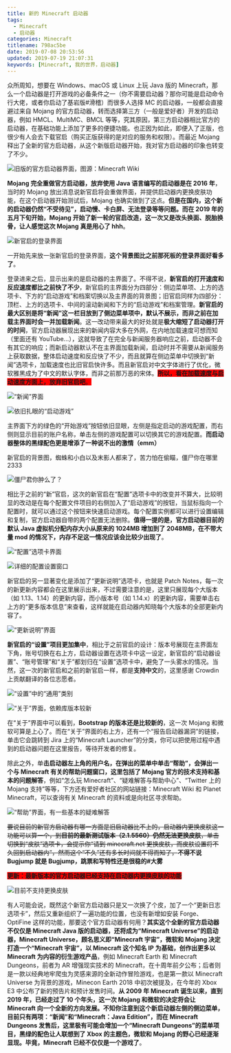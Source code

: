 ```yaml
---
title: 新的 Minecraft 启动器
tags:
  - Minecraft
  - 启动器
categories: Minecraft
titlename: 798ac5be
date: 2019-07-08 20:53:56
updated: 2019-07-19 21:07:31
keywords: [Minecraft, 我的世界，启动器]
---
```


众所周知，想要在 Windows、macOS 或 Linux 上玩 Java 版的 Minecraft，那么一个启动器是打开游戏的必备条件之一（你不需要启动器？那你可能是启动命令行大佬，或者你启动了基岩版#滑稽）而很多人选择 MC 的启动器，一般都会直接避过来自 Mojang 的官方启动器，转而选择第三方（一般是爱好者）开发的启动器，例如 HMCL、MultiMC、BMCL 等等，究其原因，第三方启动器相比官方的启动器，在基础功能上添加了更多的便捷功能。也正因为如此，即便入了正版，也很少有人会去下载官启（购买正版获得的是对应的服务和权限）。而最近 Mojang 释出了全新的官方启动器，从这个新版启动器开始，我对官方启动器的印象也转变了不少。<!--more-->    

 ![旧版的官方启动器界面，图源：Minecraft Wiki](https://i.loli.net/2019/07/08/5d23537d0d45e16715.png "旧版的官方启动器界面，图源：Minecraft Wiki")  

**Mojang 完全重做官方启动器，放弃使用 Java 语言编写的启动器是在 2016 年**，当时的 Mojang 放出消息说新官启将会重做界面，并提供启动器内更换皮肤功能，在这个启动器开始测试后，Mojang 也确实做到了这点。**但是在国内，这个新的启动器仍然“不受待见”，启动慢、卡白屏、无法登录等等问题。而在 2019 年的五月下旬开始，Mojang 开始了新一轮的官启改造，这一次又是改头换面、脱胎换骨，让人感觉这次 Mojang 真是用心了 hhh**。  

![新官启的登录界面](https://i.loli.net/2019/07/08/5d23537fdfc3011881.png "新官启的登录界面")  

一开始先来放一张新官启的登录界面，**这个背景图比之前那死板的登录界面好看多了**。  

登录进来之后，显示出来的是启动器的主界面了。不得不说，**新官启的打开速度和反应速度都比之前快了不少**，新官启的主界面分为四部分：侧边菜单项、上方的选项卡、下方的“启动游戏”和档案切换以及主界面的背景图；旧官启同样为四部分：顶栏、上方的选项卡、中间的滚动新闻和下方的“启动游戏”和档案管理。**新官启的最大区别是将“新闻”这一栏目放到了侧边菜单项中，默认不展示，而非之前在加载主界面时会一并加载新闻**。这一改动带来最大的好处就是**极大缩短了启动器打开的时间**，官方启动器展现出来的新闻内容大多在外网，在内地加载速度可想而知（里面还有 YouTube...），这就导致了在完全与新闻服务器响应之前，启动器不会有其它的响应；而新启动器默认不在主界面加载新闻，启动时并不需要从新闻服务上获取数据，整体启动速度和反应快了不少，而且就算在侧边菜单中切换到“新闻”选项卡，加载速度也比旧官启快许多。而且新官启对中文字体进行了优化，微软雅黑成为了中文的默认字体，而非之前那万恶的宋体。<span style="background:red">**所以，看在加载速度与启动速度方面上，放弃旧官启吧**。</span>  

![“新闻”界面](https://i.loli.net/2019/07/08/5d23536d926dd75725.png "“新闻”界面")   

![依旧扎眼的“启动游戏”](https://i.loli.net/2019/07/08/5d23536c999f570850.png "依旧扎眼的“启动游戏")  

主界面下方的绿色的“开始游戏”按钮依旧显眼，左侧是指定启动的游戏配置，而右侧则显示目前的账户名称，单击左侧的游戏配置可以切换其它的游戏配置。**而启动器整体的黑绿配色更是增添了一种说不出的激情（emm）**  

新官启的背景图，蜘蛛和小白以及末影人都来了，苦力怕在偷瞄，僵尸你在哪里 2333   

![僵尸君你肿么了？](https://i.loli.net/2019/07/08/5d23537f0885f89315.png "僵尸君你肿么了？")  

相比于之前的“新”官启，这次的新官启在“配置”选项卡中的改变并不算大，比较明显的改动是在每个配置文件项目的右侧加入了“启动游戏”的按钮，当鼠标指向一个配置时，就可以通过这个按钮来快速启动游戏。每个配置实例都可以进行设置编辑和复制，官方启动器自带的两个配置无法删除。**值得一提的是，官方启动器目前的默认 Java 虚拟机分配内存大小从原来的 1024MB 增加到了 2048MB，在不带大量 mod 的情况下，内存不足这一情况应该会比较少出现了**。   

![“配置”选项卡界面](https://i.loli.net/2019/07/08/5d23536b09ab890889.png "“配置”选项卡界面") 

![详细的配置设置窗口](https://i.loli.net/2019/07/08/5d235369bdd7527893.png "详细的配置设置窗口")  

新官启的另一显著变化是添加了“更新说明”选项卡，也就是 Patch Notes，每一次的新更新内容都会在这里展示出来，不过需要注意的是，这里只展现每个大版本（如 1.13、1.14）的更新内容，而小版本号（如 1.14.x）的更新内容，需要单击右上方的“更多版本信息”来查看，这样就能在启动器内知晓每个大版本的全部更新内容了。  

![“更新说明”界面](https://i.loli.net/2019/07/08/5d2357395277411918.png "“更新说明”界面")  

**新官启的“设置”项目更加集中**，相比于之前官启的设计：版本号展现在主界面左下角，账号切换在右上方，启动器设置在选项卡中这一设定，新官启的“启动器设置”、“账号管理”和“关于”都划归在“设置”选项卡中，避免了一头雾水的情况。当然，这一次的新官启和之前的新官启一样，都是**支持中文**的，这里感谢 Crowdin 上贡献翻译的各位志愿者。  

![“设置”中的“通用”类别](https://i.loli.net/2019/07/08/5d23536781e4b20536.png "“设置”中的“通用”类别")  

![“关于”界面，依赖库版本较新](https://i.loli.net/2019/07/08/5d235366e12c661737.png "“关于”界面，依赖库版本较新")  

在“关于”界面中可以看到，**Bootstrap 的版本还是比较新的**，这一次 Mojang 和微软可算是上心了。而在“关于”界面的右上方，还有一个“报告启动器漏洞”的链接，单击它会跳转到 Jira 上的“Minecraft Launcher”的分类，你可以把使用过程中遇到的启动器问题在这里报告，等待开发者的修复。  

除此之外，单**击启动器左上角的用户名，在弹出的菜单中单击“帮助”，会弹出一个与 Minecraft 有关的帮助问题窗口，这里包括了 Mojang 官方的技术支持和基本的问题解答**，例如“怎么玩 Minecraft”、“疑难解答与帮助中心”、“Twitter 上的 Mojang 支持”等等，下方还有爱好者社区的网站链接：Minecraft Wiki 和 Planet Minecraft，可以查询有关 Minecraft 的资料或是向社区寻求帮助。  

![“帮助”界面，有一些基本的疑难解答](https://i.loli.net/2019/07/08/5d235364ad16866486.png "“帮助”界面，有一些基本的疑难解答")  

~~要说目前的新官方启动器有哪一方面是旧启动器比不上的，启动器内更换皮肤这一功能可以算一个，到**目前的最新测试版本（2.1.5560）仍然无法更换皮肤**，单击切换到“皮肤”选项卡，会提示你“请到 minecraft.net 更换皮肤，而皮肤设置将不久回到启动器内”，然而这个“不久”还有多长时间就不得而知了，~~**不得不说 Bugjump 就是 Bugjump，跳票和写特性还是很稳的#大雾**  

**<span style="background: red">更新：最新版本的官方启动器已经支持在启动器内更换皮肤的功能</span>**  

![目前不支持更换皮肤](https://i.loli.net/2019/07/08/5d2353654d0e296728.png "目前不支持更换皮肤")  

有人可能会说，既然这个新官方启动器只是又一次换了个皮，加了一个“更新日志选项卡”，然后又重新组织了一遍功能的位置，也没有新增如安装 Forge、OptiFine 这样的功能，那要这个官方启动器有何用？**其实这个全新的官方启动器不仅仅是 Minecraft Java 版的启动器，还将成为“Minecraft Universe”的启动器，Minecraft Universe，顾名思义即“Minecraft 宇宙”，微软和 Mojang 决定打造一个“Minecraft 宇宙”，以 Minecraft 这个知名 IP 为基础，创作出更多以 Minecraft 为内容的衍生游戏产品**，例如 Minecraft Earth 和 Minecraft Dungeons，前者为 AR 增强现实技术的 Minecraft，在十周年前夕公布；后者则是一款以经典地牢爬虫为灵感来源的全新动作冒险游戏，也是第一款以 Minecraft Universe 为背景的游戏，Minecon Earth 2018 中初次被提及，在今年的 Xbox E3 中公布了新的预告片和预计发售时间。**从 2009 年 Minecraft 诞生以来，直到 2019 年，已经走过了 10 个年头，这一次 Mojang 和微软的决定将会让 Minecraft 向一个全新的方向发展。不知你注意到这个新启动器左侧的侧边菜单，目前只有两项：“新闻”和“Minecraft：Java Edition”，而在 Minecraft Dungeons 发售后，这里极有可能会增加一个“Minecraft Dungeons”的菜单项目，黑绿的配色让人联想到了 Xbox 的主题色，微软和 Mojang 的野心已经逐渐显现。毕竟，Minecraft 已经不仅仅是一个游戏了**。  
